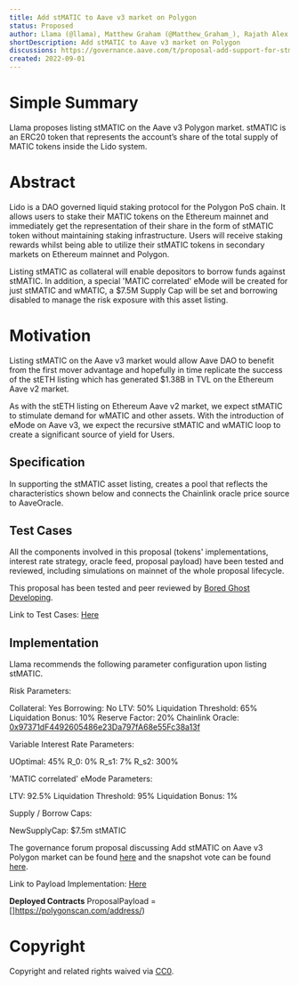 ```yaml
---
title: Add stMATIC to Aave v3 market on Polygon
status: Proposed
author: Llama (@llama), Matthew Graham (@Matthew_Graham_), Rajath Alex (@0xrajath)
shortDescription: Add stMATIC to Aave v3 market on Polygon
discussions: https://governance.aave.com/t/proposal-add-support-for-stmatic-lido/7677
created: 2022-09-01
---
```


# Simple Summary

Llama proposes listing stMATIC on the Aave v3 Polygon market. stMATIC is an ERC20 token that represents the account’s share of the total supply of MATIC tokens inside the Lido system. 

# Abstract

Lido is a DAO governed liquid staking protocol for the Polygon PoS chain. It allows users to stake their MATIC tokens on the Ethereum mainnet and immediately get the representation of their share in the form of stMATIC token without maintaining staking infrastructure. Users will receive staking rewards whilst being able to utilize their stMATIC tokens in secondary markets on Ethereum mainnet and Polygon.

Listing stMATIC as collateral will enable depositors to borrow funds against stMATIC. In addition, a special 'MATIC correlated' eMode will be created for just stMATIC and wMATIC, a $7.5M Supply Cap will be set and borrowing disabled to manage the risk exposure with this asset listing.

# Motivation

Listing stMATIC on the Aave v3 market would allow Aave DAO to benefit from the first mover advantage and hopefully in time replicate the success of the stETH listing which has generated $1.38B in TVL on the Ethereum Aave v2 market. 

As with the stETH listing on Ethereum Aave v2 market, we expect stMATIC to stimulate demand for wMATIC and other assets. With the introduction of eMode on Aave v3, we expect the recursive stMATIC and wMATIC loop to create a significant source of yield for Users. 

## Specification

In supporting the stMATIC asset listing, creates a pool that reflects the characteristics shown below and connects the Chainlink oracle price source to AaveOracle.

## Test Cases

All the components involved in this proposal (tokens' implementations, interest rate strategy, oracle feed, proposal payload) have been tested and reviewed, including simulations on mainnet of the whole proposal lifecycle.

This proposal has been tested and peer reviewed by [Bored Ghost Developing](https://twitter.com/bgdlabs).

Link to Test Cases: [Here](https://github.com/llama-community/aave-v3-crosschain-stmatic-listing/blob/master/src/test/PolygonStMaticE2E.t.sol)

## Implementation

Llama recommends the following parameter configuration upon listing stMATIC.

Risk Parameters:

Collateral: Yes
Borrowing: No
LTV: 50%
Liquidation Threshold: 65%
Liquidation Bonus: 10%
Reserve Factor: 20%
Chainlink Oracle: [0x97371dF4492605486e23Da797fA68e55Fc38a13f](https://polygonscan.com/address/0x97371dF4492605486e23Da797fA68e55Fc38a13f)

Variable Interest Rate Parameters:

UOptimal: 45%
R_0: 0%
R_s1: 7%
R_s2: 300%

'MATIC correlated' eMode Parameters:

LTV: 92.5%
Liquidation Threshold: 95%
Liquidation Bonus: 1%
 
Supply / Borrow Caps:

NewSupplyCap: $7.5m stMATIC

The governance forum proposal discussing Add stMATIC on Aave v3 Polygon market can be found [here](https://governance.aave.com/t/proposal-add-support-for-stmatic-lido/7677) and the snapshot vote can be found [here](https://snapshot.org/#/aave.eth/proposal/0xc8646abba01becf81ad32bf4adf48f723a31483dc4dedc773bbb6e3954c3990f). 

Link to Payload Implementation: [Here](https://github.com/llama-community/aave-v3-crosschain-stmatic-listing/blob/master/src/contracts/polygon/StMaticPayload.sol)

**Deployed Contracts**
ProposalPayload = []https://polygonscan.com/address/)

# Copyright

Copyright and related rights waived via [CC0](https://creativecommons.org/publicdomain/zero/1.0/).
